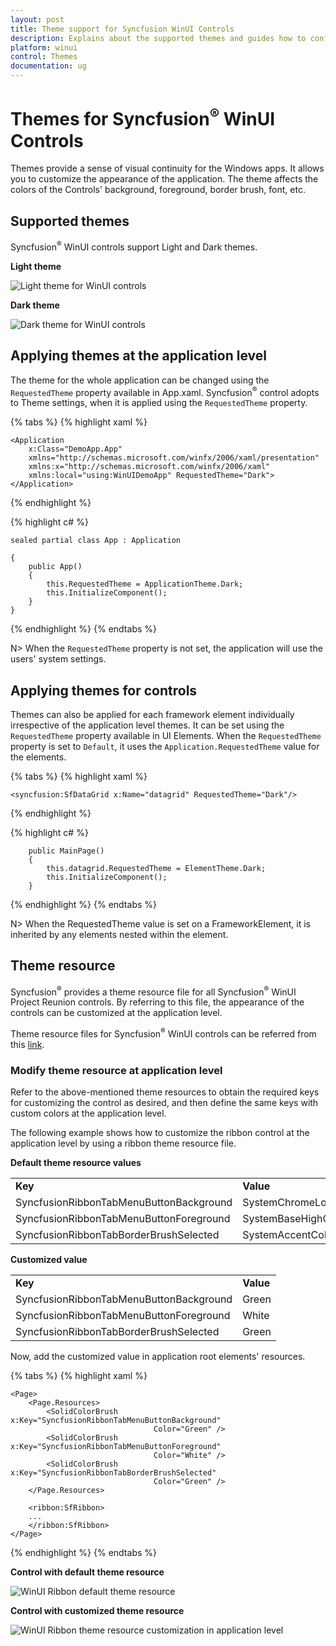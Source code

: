 ```yaml
---
layout: post
title: Theme support for Syncfusion WinUI Controls
description: Explains about the supported themes and guides how to configure themes for Syncfusion WinUI controls.
platform: winui
control: Themes
documentation: ug
---
```



# Themes for Syncfusion<sup>&reg;</sup> WinUI Controls

Themes provide a sense of visual continuity for the Windows apps. 
It allows you to customize the appearance of the application. 
The theme affects the colors of the Controls' background, foreground, border brush, font, etc. 

## Supported themes

Syncfusion<sup>&reg;</sup> WinUI controls support Light and Dark themes. 

**Light theme**

![Light theme for WinUI controls](themes-images/light.png)

**Dark theme**
    
![Dark theme for WinUI controls](themes-images/dark.png)

## Applying themes at the application level

The theme for the whole application can be changed using the `RequestedTheme` property available in App.xaml. 
Syncfusion<sup>&reg;</sup> control adopts to Theme settings, when it is applied using the `RequestedTheme` property. 

{% tabs %}
{% highlight xaml %}

    <Application
        x:Class="DemoApp.App"
        xmlns="http://schemas.microsoft.com/winfx/2006/xaml/presentation"
        xmlns:x="http://schemas.microsoft.com/winfx/2006/xaml"
        xmlns:local="using:WinUIDemoApp" RequestedTheme="Dark">
    </Application>

{% endhighlight %}

{% highlight c# %}

    sealed partial class App : Application

    {
        public App()
        {
            this.RequestedTheme = ApplicationTheme.Dark;
            this.InitializeComponent();
        }
    }

{% endhighlight %}
{% endtabs %}

N> When the `RequestedTheme` property is not set, the application will use the users' system settings.

## Applying themes for controls

Themes can also be applied for each framework element individually irrespective of the application level themes. 
It can be set using the `RequestedTheme` property available in UI Elements. 
When the `RequestedTheme` property is set to `Default`, it uses the `Application.RequestedTheme` value for the elements.

{% tabs %}
{% highlight xaml %}

    <syncfusion:SfDataGrid x:Name="datagrid" RequestedTheme="Dark"/>

{% endhighlight %}

{% highlight c# %}

        public MainPage()
        {
            this.datagrid.RequestedTheme = ElementTheme.Dark;
            this.InitializeComponent();
        }

{% endhighlight %}
{% endtabs %}

N> When the RequestedTheme value is set on a FrameworkElement, it is inherited by any elements nested within the element.

## Theme resource

Syncfusion<sup>&reg;</sup> provides a theme resource file for all Syncfusion<sup>&reg;</sup> WinUI Project Reunion controls. By referring to this file, the appearance of the controls can be customized at the application level.

Theme resource files for Syncfusion<sup>&reg;</sup> WinUI controls can be referred from this [link](https://github.com/syncfusion/winui-controls-theme-resource-files).

### Modify theme resource at application level

Refer to the above-mentioned theme resources to obtain the required keys for customizing the control as desired, and then define the same keys with custom colors at the application level.

The following example shows how to customize the ribbon control at the application level by using a ribbon theme resource file.

**Default theme resource values**

<table>
    <tr>
        <td><b>Key</b></td>
        <td><b>Value</b></td>
    </tr>
    <tr>
        <td>SyncfusionRibbonTabMenuButtonBackground</td>
        <td>SystemChromeLowColor</td>
    </tr>
    <tr>
        <td>SyncfusionRibbonTabMenuButtonForeground</td>
        <td>SystemBaseHighColor</td>
    </tr>
    <tr>
        <td>SyncfusionRibbonTabBorderBrushSelected</td>
        <td>SystemAccentColor</td>
    </tr>
</table>

**Customized value**

<table>
    <tr>
        <td><b>Key</b></td>
        <td><b>Value</b></td>
    </tr>
    <tr>
        <td>SyncfusionRibbonTabMenuButtonBackground</td>
        <td>Green</td>
    </tr>
    <tr>
        <td>SyncfusionRibbonTabMenuButtonForeground</td>
        <td>White</td>
    </tr>
    <tr>
        <td>SyncfusionRibbonTabBorderBrushSelected</td>
        <td>Green</td>
    </tr>
</table>

Now, add the customized value in application root elements' resources.

{% tabs %}
{% highlight xaml %}
    
    <Page>
        <Page.Resources>
            <SolidColorBrush x:Key="SyncfusionRibbonTabMenuButtonBackground"
                                    Color="Green" />
            <SolidColorBrush x:Key="SyncfusionRibbonTabMenuButtonForeground"
                                    Color="White" />
            <SolidColorBrush x:Key="SyncfusionRibbonTabBorderBrushSelected"
                                    Color="Green" />        
        </Page.Resources>

        <ribbon:SfRibbon>
        ...
        </ribbon:SfRibbon>
    </Page>

{% endhighlight %}
{% endtabs %}

**Control with default theme resource**

![WinUI Ribbon default theme resource](Common-images/winui-ribbon-default-theme-resource.png)

**Control with customized theme resource**

![WinUI Ribbon theme resource customization in application level](Common-images/winui-theme-resource-customization.png)



